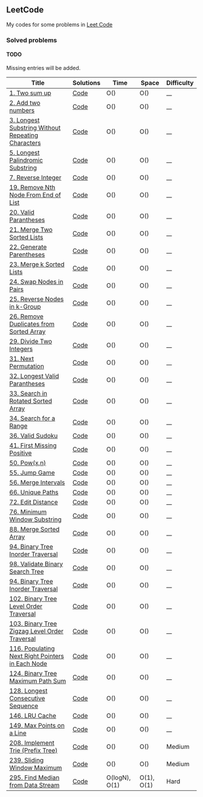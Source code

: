 ## LeetCode

My codes for some problems in [Leet Code](http://leetcode.com)

### Solved problems
#### TODO
Missing entries will be added.

|      Title     |   Solutions   | Time          | Space         | Difficulty  
|----------------|---------------|---------------|---------------|-------------
[1. Two sum up](https://leetcode.com/problems/two-sum)|[Code]() | O() | O() | __ 
[2. Add two numbers](https://leetcode.com/problems/add-two-numbers)|[Code]() | O() | O() | __ 
[3. Longest Substring Without Repeating Characters](https://leetcode.com/problems/longest-substring-without-repeating-characters)|[Code]() | O() | O() | __ 
[5. Longest Palindromic Substring](https://leetcode.com/problems/longest-palindromic-substring)|[Code]() | O() | O() | __ 
[7. Reverse Integer](https://leetcode.com/problems/reverse-integer)|[Code]() | O() | O() | __ 
[19. Remove Nth Node From End of List](https://leetcode.com/problems/remove-nth-node-from-end-of-list)|[Code]() | O() | O() | __ 
[20. Valid Parantheses](https://leetcode.com/problems/valid-parentheses)|[Code]() | O() | O() | __ 
[21. Merge Two Sorted Lists](https://leetcode.com/problems/merge-two-sorted-lists)|[Code]() | O() | O() | __ 
[22. Generate Parentheses](https://leetcode.com/problems/generate-parentheses)|[Code]() | O() | O() | __ 
[23. Merge k Sorted Lists](https://leetcode.com/problems/merge-k-sorted-lists)|[Code]() | O() | O() | __ 
[24. Swap Nodes in Pairs](https://leetcode.com/problems/swap-nodes-in-pairs)|[Code]() | O() | O() | __ 
[25. Reverse Nodes in k-Group](https://leetcode.com/problems/reverse-nodes-in-k-group)|[Code]() | O() | O() | __ 
[26. Remove Duplicates from Sorted Array](https://leetcode.com/problems/remove-duplicates-from-sorted-array)|[Code]() | O() | O() | __ 
[29. Divide Two Integers](https://leetcode.com/problems/divide-two-integers)|[Code]() | O() | O() | __ 
[31. Next Permutation](https://leetcode.com/problems/next-permutation)|[Code]() | O() | O() | __ 
[32. Longest Valid Parantheses]()|[Code]() | O() | O() | __ 
[33. Search in Rotated Sorted Array](https://leetcode.com/problems/search-in-rotated-sorted-array)|[Code]() | O() | O() | __ 
[34. Search for a Range](https://leetcode.com/problems/search-for-a-range/)|[Code]() | O() | O() | __ 
[36. Valid Sudoku](https://leetcode.com/problems/valid-sudoku/)|[Code]() | O() | O() | __ 
[41. First Missing Positive](leetcode.com/problems/first-missing-positive/)|[Code]() | O() | O() | __ 
[50. Pow(x,n)](https://leetcode.com/problems/powx-n)|[Code]() | O() | O() | __ 
[55. Jump Game](https://leetcode.com/problems/jump-game)|[Code]() | O() | O() | __ 
[56. Merge Intervals](https://leetcode.com/problems/merge-intervals)|[Code]() | O() | O() | __ 
[66. Unique Paths](https://leetcode.com/problems/)|[Code]() | O() | O() | __ 
[72. Edit Distance](https://leetcode.com/problems/edit-distance)|[Code]() | O() | O() | __ 
[76. Minimum Window Substring](https://leetcode.com/problems/minimum-window-substring)|[Code]() | O() | O() | __ 
[88. Merge Sorted Array](https://leetcode.com/problems/merge-sorted-array)|[Code]() | O() | O() | __ 
[94. Binary Tree Inorder Traversal](https://leetcode.com/problems/binary-tree-inorder-traversal)|[Code]() | O() | O() | __ 
[98. Validate Binary Search Tree](leetcode.com/problems/validate-binary-search-tree/)|[Code]() | O() | O() | __ 
[94. Binary Tree Inorder Traversal](https://leetcode.com/problems/binary-tree-inorder-traversal)|[Code]() | O() | O() | __ 
[102. Binary Tree Level Order Traversal](https://leetcode.com/problems/binary-tree-level-order-traversal/description/)|[Code]() | O() | O() | __ 
[103. Binary Tree Zigzag Level Order Traversal](https://leetcode.com/problems/binary-tree-zigzag-level-order-traversal/)|[Code]() | O() | O() | __ 
[116. Populating Next Right Pointers in Each Node](https://leetcode.com/problems/binary-tree-maximum-path-sum/description/)|[Code]() | O() | O() | __ 
[124. Binary Tree Maximum Path Sum](https://leetcode.com/problems/binary-tree-maximum-path-sum/description/)|[Code]() | O() | O() | __ 
[128. Longest Consecutive Sequence](https://leetcode.com/problems/longest-consecutive-sequence/description/)|[Code]() | O() | O() | __ 
[146. LRU Cache](https://leetcode.com/problems/lru-cache)|[Code]() | O() | O() | __ 
[149. Max Points on a Line](https://leetcode.com/problems/max-points-on-a-line)|[Code]() | O() | O() | __ 
[208. Implement Trie (Prefix Tree)](https://leetcode.com/problems/implement-trie-prefix-tree/)|[Code](https://github.com/ozdemir08/LeetCode/blob/master/208.%20Implement%20Trie%20(Prefix%20Tree)%20.cpp) | O() | O() | Medium 
[239. Sliding Window Maximum](https://leetcode.com/problems/sliding-window-maximum/) | [Code]() | O() | O() | Medium 
[295. Find Median from Data Stream](https://leetcode.com/problems/find-median-from-data-stream/) | [Code]() | O(logN), O(1) | O(1), O(1) | Hard


